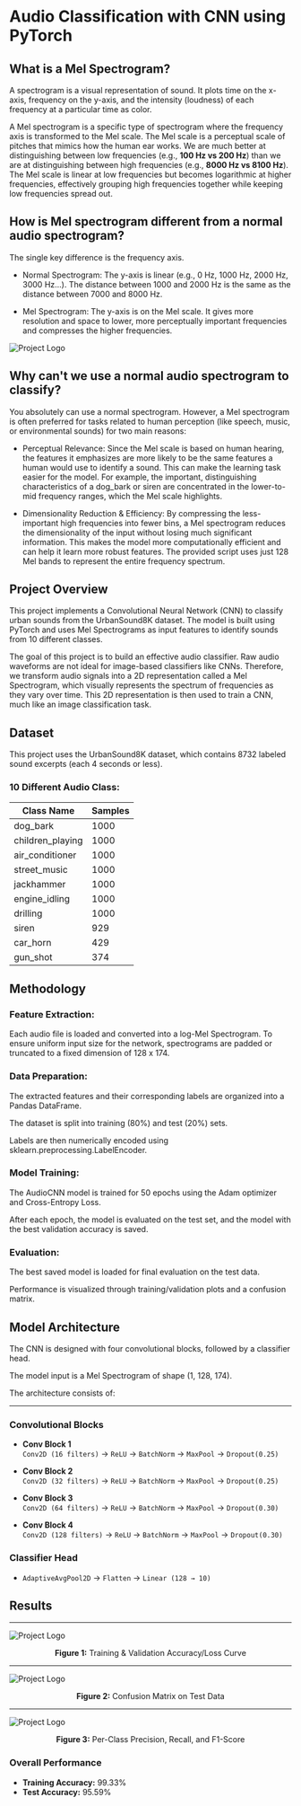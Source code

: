 # Audio Classification with CNN using PyTorch

## What is a Mel Spectrogram?
A spectrogram is a visual representation of sound. It plots time on the x-axis, frequency on the y-axis, and the intensity (loudness) of each frequency at a particular time as color.

A Mel spectrogram is a specific type of spectrogram where the frequency axis is transformed to the Mel scale. The Mel scale is a perceptual scale of pitches that mimics how the human ear works. We are much better at distinguishing between low frequencies (e.g., **100 Hz vs 200 Hz**) than we are at distinguishing between high frequencies (e.g., **8000 Hz vs 8100 Hz**). The Mel scale is linear at low frequencies but becomes logarithmic at higher frequencies, effectively grouping high frequencies together while keeping low frequencies spread out.

## How is Mel spectrogram different from a normal audio spectrogram?
The single key difference is the frequency axis.

* Normal Spectrogram: The y-axis is linear (e.g., 0 Hz, 1000 Hz, 2000 Hz, 3000 Hz...). The distance between 1000 and 2000 Hz is the same as the distance between 7000 and 8000 Hz.

* Mel Spectrogram: The y-axis is on the Mel scale. It gives more resolution and space to lower, more perceptually important frequencies and compresses the higher frequencies.


<img src="image\mel_vs_normal.png" alt="Project Logo" width=""/>


## Why can't we use a normal audio spectrogram to classify?
You absolutely can use a normal spectrogram. However, a Mel spectrogram is often preferred for tasks related to human perception (like speech, music, or environmental sounds) for two main reasons:

* Perceptual Relevance: Since the Mel scale is based on human hearing, the features it emphasizes are more likely to be the same features a human would use to identify a sound. This can make the learning task easier for the model. For example, the important, distinguishing characteristics of a dog_bark or siren are concentrated in the lower-to-mid frequency ranges, which the Mel scale highlights.

* Dimensionality Reduction & Efficiency: By compressing the less-important high frequencies into fewer bins, a Mel spectrogram reduces the dimensionality of the input without losing much significant information. This makes the model more computationally efficient and can help it learn more robust features. The provided script uses just 128 Mel bands to represent the entire frequency spectrum.



## Project Overview

This project implements a Convolutional Neural Network (CNN) to classify urban sounds from the UrbanSound8K dataset. The model is built using PyTorch and uses Mel Spectrograms as input features to identify sounds from 10 different classes.

The goal of this project is to build an effective audio classifier. Raw audio waveforms are not ideal for image-based classifiers like CNNs. Therefore, we transform audio signals into a 2D representation called a Mel Spectrogram, which visually represents the spectrum of frequencies as they vary over time. This 2D representation is then used to train a CNN, much like an image classification task.


## Dataset
This project uses the UrbanSound8K dataset, which contains 8732 labeled sound excerpts (each 4 seconds or less).

### 10 Different Audio Class:
| Class Name         | Samples |
|--------------------|---------|
| dog_bark           | 1000    |
| children_playing   | 1000    |
| air_conditioner    | 1000    |
| street_music       | 1000    |
| jackhammer         | 1000    |
| engine_idling      | 1000    |
| drilling           | 1000    |
| siren              | 929     |
| car_horn           | 429     |
| gun_shot           | 374     |



## Methodology

### Feature Extraction: 
Each audio file is loaded and converted into a log-Mel Spectrogram. To ensure uniform input size for the network, spectrograms are padded or truncated to a fixed dimension of 128 x 174.

### Data Preparation:
The extracted features and their corresponding labels are organized into a Pandas DataFrame.

The dataset is split into training (80%) and test (20%) sets.

Labels are then numerically encoded using sklearn.preprocessing.LabelEncoder.

### Model Training:
The AudioCNN model is trained for 50 epochs using the Adam optimizer and Cross-Entropy Loss.

After each epoch, the model is evaluated on the test set, and the model with the best validation accuracy is saved.

### Evaluation:
The best saved model is loaded for final evaluation on the test data.

Performance is visualized through training/validation plots and a confusion matrix.

## Model Architecture
The CNN is designed with four convolutional blocks, followed by a classifier head.

The model input is a Mel Spectrogram of shape (1, 128, 174).

The architecture consists of:

---

### Convolutional Blocks

- **Conv Block 1**  
  `Conv2D (16 filters)` → `ReLU` → `BatchNorm` → `MaxPool` → `Dropout(0.25)`

- **Conv Block 2**  
  `Conv2D (32 filters)` → `ReLU` → `BatchNorm` → `MaxPool` → `Dropout(0.25)`

- **Conv Block 3**  
  `Conv2D (64 filters)` → `ReLU` → `BatchNorm` → `MaxPool` → `Dropout(0.30)`

- **Conv Block 4**  
  `Conv2D (128 filters)` → `ReLU` → `BatchNorm` → `MaxPool` → `Dropout(0.30)`


### Classifier Head

- `AdaptiveAvgPool2D` → `Flatten` → `Linear (128 → 10)`


## Results
---

<img src="image\accuracy loss curve.png" alt="Project Logo" width=""/>
<p align="center"><b>Figure 1:</b> Training & Validation Accuracy/Loss Curve</p>

---
<img src="image\Test confusion matrix.png" alt="Project Logo" width=""/>
<p align="center"><b>Figure 2:</b> Confusion Matrix on Test Data</p>

---
<img src="image\classification report.png" alt="Project Logo" width=""/>
<p align="center"><b>Figure 3:</b> Per-Class Precision, Recall, and F1-Score</p>

### Overall Performance

- **Training Accuracy:** 99.33%  
- **Test Accuracy:** 95.59%
